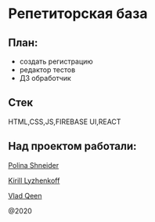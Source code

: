 # Репетиторская база

## План:
- создать регистрацию 
- редактор тестов
- ДЗ обработчик

## Стек
HTML,CSS,JS,FIREBASE UI,REACT

## Над проектом работали:

[Polina Shneider](https://github.com/PolinaShneider)

[Kirill Lyzhenkoff](https://github.com/Lyzhenkoff)

[Vlad Qeen](https://github.com/Qwen-mamkincoder)

@2020

